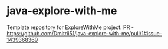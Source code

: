 # java-explore-with-me

Template repository for ExploreWithMe project.
PR - https://github.com/Dmitrii51/java-explore-with-me/pull/1#issue-1439368369
